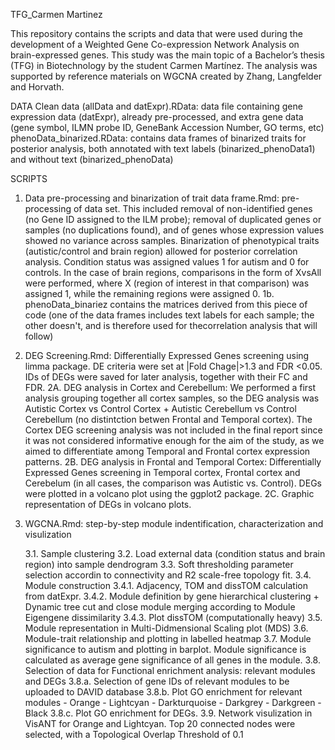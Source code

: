 TFG_Carmen Martinez

This repository contains the scripts and data that were used during the development of a Weighted Gene Co-expression Network Analysis on brain-expressed genes. This study was the main topic of a Bachelor’s thesis (TFG) in Biotechnology by the student Carmen Martínez.
The analysis was supported by reference materials on WGCNA created by Zhang, Langfelder and Horvath.

DATA
Clean data (allData and datExpr).RData: data file containing gene expression data (datExpr), already pre-processed, and extra gene data (gene symbol, ILMN probe ID, GeneBank Accession Number, GO terms, etc) phenoData_binarized.RData: contains data frames of binarized traits for posterior analysis, both annotated with text labels (binarized_phenoData1) and without text (binarized_phenoData)


SCRIPTS
1. Data pre-processing and binarization of trait data frame.Rmd: pre-processing of data set. This included removal of non-identified genes (no Gene ID assigned to the ILM probe); removal of duplicated genes or samples (no duplications found), and of genes whose expression values showed no variance across samples. Binarization of phenotypical traits (autistic/control and brain region) allowed for posterior correlation analysis. Condition status was assigned values 1 for autism and 0 for controls. In the case of brain regions, comparisons in the form of XvsAll were performed, where X (region of interest in that comparison) was assigned 1, while the remaining regions were assigned 0.
    1b. phenoData_binariez contains the matrices derived from this piece of code (one of the data frames includes text labels for each sample; the other doesn't, and is therefore used for thecorrelation analysis that will follow)

2. DEG Screening.Rmd: Differentially Expressed Genes screening using limma package. DE criteria were set at |Fold Chage|>1.3 and FDR <0.05. IDs of DEGs were saved for later analysis, together with their FC and FDR.
	2A. DEG analysis in Cortex and Cerebellum: We performed a first analysis grouping together all cortex samples, so the DEG analysis was Autistic Cortex vs Control Cortex + Autistic Cerebellum vs Control Cerebellum (no distintction betwen Frontal and Temporal cortex). The Cortex DEG screening analysis was not included in the final report since it was not considered informative enough for the aim of the study, as we aimed to differentiate among Temporal and Frontal cortex expression patterns.
	2B. DEG analysis in Frontal and Temporal Cortex: Differentially Expressed Genes screening in Temporal cortex, Frontal cortex and Cerebelum (in all cases, the comparison was Autistic vs. Control). DEGs were plotted in a volcano plot using the ggplot2 package.
	2C. Graphic representation of DEGs in volcano plots.


3. WGCNA.Rmd: step-by-step module indentification, characterization and visulization

	3.1. Sample clustering
	3.2. Load external data (condition status and brain region) into sample dendrogram
	3.3. Soft thresholding parameter selection accordin to connectivity and R2 scale-free topology fit.
	3.4. Module construction
		3.4.1. Adjacency, TOM and dissTOM calculation from datExpr.
		3.4.2. Module definition by gene hierarchical clustering + Dynamic tree cut and close module merging according to Module Eigengene dissimilarity
		3.4.3. Plot dissTOM (computationally heavy)
	3.5. Module representation in Multi-Didmensional Scaling plot (MDS)
	3.6. Module-trait relationship and plotting in labelled heatmap
	3.7. Module significance to autism and plotting in barplot. Module significance is calculated as average gene significance of all genes in the module.
	3.8. Selection of data for Functional enrichment analysis: relevant modules and DEGs
		3.8.a. Selection of gene IDs of relevant modules to be uploaded to DAVID database
		3.8.b. Plot GO enrichment for relevant modules
			- Orange
			- Lightcyan
			- Darkturquoise
			- Darkgrey
			- Darkgreen
			- Black
		3.8.c. Plot GO enrichment for DEGs.
	3.9. Network visulization in VisANT for Orange and Lightcyan. Top 20 connected nodes were selected, with a Topological Overlap Threshold of 0.1


	

